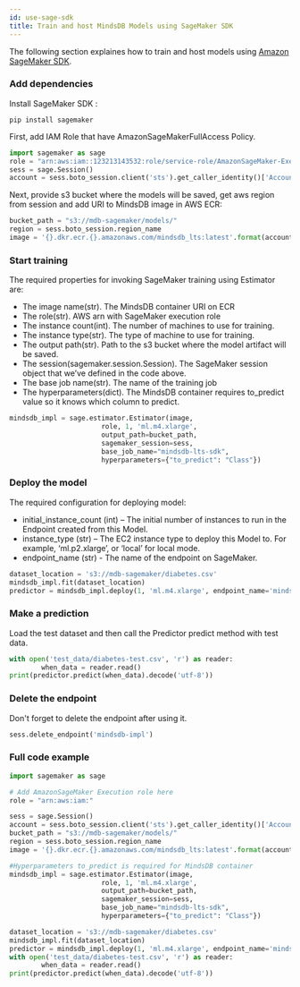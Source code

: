 ```yaml
---
id: use-sage-sdk
title: Train and host MindsDB Models using SageMaker SDK
---
```


The following section explaines how to train and host models using [Amazon SageMaker SDK](https://sagemaker.readthedocs.io/en/stable/).

### Add dependencies
Install SageMaker SDK :
```
pip install sagemaker
```
First, add IAM Role that have AmazonSageMakerFullAccess Policy.
```python
import sagemaker as sage
role = "arn:aws:iam::123213143532:role/service-role/AmazonSageMaker-ExecutionRole-20199"
sess = sage.Session()
account = sess.boto_session.client('sts').get_caller_identity()['Account']
```
Next, provide s3 bucket where the models will be saved, get aws region from session and add URI to MindsDB image in AWS ECR:
```python
bucket_path = "s3://mdb-sagemaker/models/"
region = sess.boto_session.region_name
image = '{}.dkr.ecr.{}.amazonaws.com/mindsdb_lts:latest'.format(account, region)
``` 
### Start training
The required properties for invoking SageMaker training using Estimator are:
* The image name(str). The MindsDB container URI on ECR
* The role(str). AWS arn with SageMaker execution role
* The instance count(int). The number of machines to use for training.
* The instance type(str). The type of machine to use for training.
* The output path(str). Path to the s3 bucket where the model artifact will be saved.
* The session(sagemaker.session.Session). The SageMaker session object that we’ve defined in the code above.
* The base job name(str). The name of the training job
* The hyperparameters(dict). The MindsDB container requires to_predict value so it knows which column to predict.

```python
mindsdb_impl = sage.estimator.Estimator(image,
                       role, 1, 'ml.m4.xlarge',
                       output_path=bucket_path,
                       sagemaker_session=sess,
                       base_job_name="mindsdb-lts-sdk",
                       hyperparameters={"to_predict": "Class"})
```

### Deploy the model
The required configuration for deploying model:
* initial_instance_count (int) – The initial number of instances to run in the Endpoint created from this Model.
* instance_type (str) – The EC2 instance type to deploy this Model to. For example, ‘ml.p2.xlarge’, or ‘local’ for local mode.
* endpoint_name (str) - The name of the endpoint on SageMaker.

```python
dataset_location = 's3://mdb-sagemaker/diabetes.csv'
mindsdb_impl.fit(dataset_location)
predictor = mindsdb_impl.deploy(1, 'ml.m4.xlarge', endpoint_name='mindsdb-impl')
 ```

### Make a prediction

Load the test dataset and then call the Predictor predict method with test data.
```python
with open('test_data/diabetes-test.csv', 'r') as reader:
        when_data = reader.read()
print(predictor.predict(when_data).decode('utf-8'))
```
### Delete the endpoint

Don't forget to delete the endpoint after using it.
```python
sess.delete_endpoint('mindsdb-impl')
```

### Full code example

```python
import sagemaker as sage

# Add AmazonSageMaker Execution role here
role = "arn:aws:iam:"

sess = sage.Session()
account = sess.boto_session.client('sts').get_caller_identity()['Account']
bucket_path = "s3://mdb-sagemaker/models/"
region = sess.boto_session.region_name
image = '{}.dkr.ecr.{}.amazonaws.com/mindsdb_lts:latest'.format(account, region)

#Hyperparameters to_predict is required for MindsDB container
mindsdb_impl = sage.estimator.Estimator(image,
                       role, 1, 'ml.m4.xlarge',
                       output_path=bucket_path,
                       sagemaker_session=sess,
                       base_job_name="mindsdb-lts-sdk",
                       hyperparameters={"to_predict": "Class"})

dataset_location = 's3://mdb-sagemaker/diabetes.csv'
mindsdb_impl.fit(dataset_location)
predictor = mindsdb_impl.deploy(1, 'ml.m4.xlarge', endpoint_name='mindsdb-impl')
with open('test_data/diabetes-test.csv', 'r') as reader:
        when_data = reader.read()
print(predictor.predict(when_data).decode('utf-8'))
```

